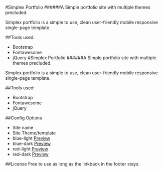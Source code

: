 #Simplex Portfolio
######A Simple portfolio site with multiple themes precluded.

Simplex portfolio is a simple to use, clean user-friendly mobile responsive single-page template. 

##Tools used:
- Bootstrap
- Fontawesome
- jQuery
#Simplex Portfolio
######A Simple portfolio site with multiple themes precluded.

Simplex portfolio is a simple to use, clean user-friendly mobile responsive single-page template. 

##Tools used:
- Bootstrap
- Fontawesome
- jQuery

##Config Options 
- Site name
- Site Theme/template 
 - blue-light [Preview](https://projects.rexsdev.com/simplex-portfolio/simplex-blue-light/)
 - blue-dark [Preview](https://projects.rexsdev.com/simplex-portfolio/simplex-blue-dark/) 
 - red-light [Preview](https://projects.rexsdev.com/simplex-portfolio/simplex-red-light/) 
 - red-dark [Preview](https://projects.rexsdev.com/simplex-portfolio/simplex-red-dark/) 
 
##License
Free to use as long as the linkback in the footer stays. 
